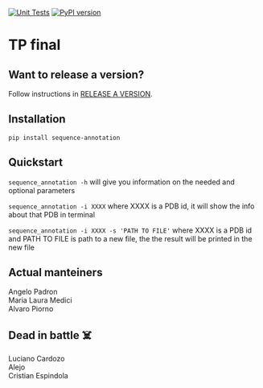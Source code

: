 [![Unit Tests](https://github.com/BioinformaticaUNQ/sequence_annotation/actions/workflows/ci.yml/badge.svg)](github.com/BioinformaticaUNQ/sequence_annotation/actions/workflows/ci.yml) [![PyPI version](https://badge.fury.io/py/sequence-annotation.svg)](https://badge.fury.io/py/sequence-annotation)


# TP final

## Want to release a version?
Follow instructions in [RELEASE A VERSION](RELEASE.md).

## Installation

`pip install sequence-annotation`

## Quickstart

`sequence_annotation -h` will give you information on the needed and optional parameters

`sequence_annotation -i XXXX` where XXXX is a PDB id, it will show the info about that PDB in terminal

`sequence_annotation -i XXXX -s 'PATH TO FILE'` where XXXX is a PDB id and PATH TO FILE is path to a new file, the the result will be printed in the new file

## Actual manteiners

Angelo Padron <br>
Maria Laura Medici <br>
Alvaro Piorno <br>

## Dead in battle :skull_and_crossbones:

Luciano Cardozo <br>
Alejo <br>
Cristian Espindola <br>
